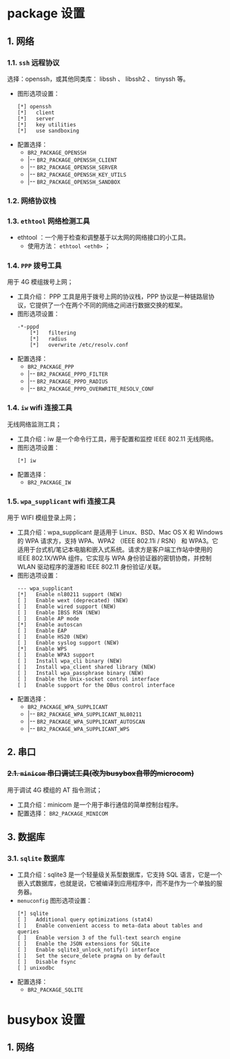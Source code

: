 # package 设置
## 1. 网络
### 1.1. `ssh` 远程协议
选择：openssh，或其他同类库： libssh 、 libssh2 、 tinyssh 等。
- 图形选项设置：
    ```config
    [*] openssh
    [*]   client
    [*]   server
    [*]   key utilities
    [*]   use sandboxing
    ```
- 配置选择：
    - `BR2_PACKAGE_OPENSSH`
    - |-- `BR2_PACKAGE_OPENSSH_CLIENT`
    - |-- `BR2_PACKAGE_OPENSSH_SERVER`
    - |-- `BR2_PACKAGE_OPENSSH_KEY_UTILS`
    - |-- `BR2_PACKAGE_OPENSSH_SANDBOX`

### 1.2. 网络协议栈

### 1.3. `ethtool` 网络检测工具
- ethtool ：一个用于检查和调整基于以太网的网络接口的小工具。  
    - 使用方法： `ethtool <eth0>` ；

### 1.4. `PPP` 拨号工具
用于 4G 模组拨号上网；
- 工具介绍： PPP 工具是用于拨号上网的协议栈，PPP 协议是一种链路层协议，它提供了一个在两个不同的网络之间进行数据交换的框架。
- 图形选项设置：
    ```config
    -*-pppd
        [*]   filtering
        [*]   radius
        [*]   overwrite /etc/resolv.conf
    ```
- 配置选择：
    - `BR2_PACKAGE_PPP`
    - |-- `BR2_PACKAGE_PPPD_FILTER`
    - |-- `BR2_PACKAGE_PPPD_RADIUS`
    - |-- `BR2_PACKAGE_PPPD_OVERWRITE_RESOLV_CONF`

### 1.4. `iw` wifi 连接工具
无线网络监测工具；
- 工具介绍：iw 是一个命令行工具，用于配置和监控 IEEE 802.11 无线网络。
- 图形选项设置：
    ```config
    [*] iw
    ```
- 配置选择：
    - `BR2_PACKAGE_IW`

### 1.5. `wpa_supplicant` wifi 连接工具
用于 WIFI 模组登录上网；
- 工具介绍：wpa_supplicant 是适用于 Linux、BSD、Mac OS X 和 Windows 的 WPA 请求方，支持 WPA、WPA2 （IEEE 802.11i / RSN） 和 WPA3。它适用于台式机/笔记本电脑和嵌入式系统。请求方是客户端工作站中使用的 IEEE 802.1X/WPA 组件。它实现与 WPA 身份验证器的密钥协商，并控制 WLAN 驱动程序的漫游和 IEEE 802.11 身份验证/关联。
- 图形选项设置：
    ```config
    --- wpa_supplicant                                                                                      
    [*]   Enable nl80211 support (NEW)                                                                      
    [ ]   Enable wext (deprecated) (NEW)                                                                    
    [ ]   Enable wired support (NEW)                                                                        
    [ ]   Enable IBSS RSN (NEW)                                                                             
    [ ]   Enable AP mode                                                                                    
    [*]   Enable autoscan                                                                                   
    [ ]   Enable EAP                                                                                        
    [ ]   Enable HS20 (NEW)                                                                                 
    [ ]   Enable syslog support (NEW)                                                                       
    [*]   Enable WPS                                                                                        
    [ ]   Enable WPA3 support                                                                               
    [ ]   Install wpa_cli binary (NEW)                                                                      
    [ ]   Install wpa_client shared library (NEW)                                                           
    [ ]   Install wpa_passphrase binary (NEW)                                                               
    [ ]   Enable the Unix-socket control interface                                                          
    [ ]   Enable support for the DBus control interface
    ```
- 配置选择：
    - `BR2_PACKAGE_WPA_SUPPLICANT`
    - |-- `BR2_PACKAGE_WPA_SUPPLICANT_NL80211`
    - |-- `BR2_PACKAGE_WPA_SUPPLICANT_AUTOSCAN`
    - |-- `BR2_PACKAGE_WPA_SUPPLICANT_WPS`


## 2. 串口
### ~~2.1. `minicom` 串口调试工具(改为busybox自带的microcom)~~
用于调试 4G 模组的 AT 指令测试；
- 工具介绍：minicom 是一个用于串行通信的简单控制台程序。
- 配置选择： `BR2_PACKAGE_MINICOM`

## 3. 数据库
### 3.1. `sqlite` 数据库
- 工具介绍：sqlite3 是一个轻量级关系型数据库，它支持 SQL 语言，它是一个嵌入式数据库，也就是说，它被编译到应用程序中，而不是作为一个单独的服务器。
- `menuconfig` 图形选项设置：
    ```config
    [*] sqlite
    [ ]   Additional query optimizations (stat4)                                                            
    [ ]   Enable convenient access to meta-data about tables and queries                                    
    [ ]   Enable version 3 of the full-text search engine                                                   
    [ ]   Enable the JSON extensions for SQLite                                                             
    [ ]   Enable sqlite3_unlock_notify() interface                                                          
    [ ]   Set the secure_delete pragma on by default                                                        
    [ ]   Disable fsync                                                                                     
    [ ] unixodbc
    ```
- 配置选择：
    - `BR2_PACKAGE_SQLITE`


# busybox 设置
## 1. 网络